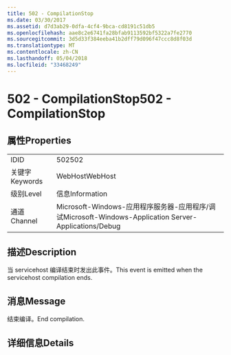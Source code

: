 ```yaml
---
title: 502 - CompilationStop
ms.date: 03/30/2017
ms.assetid: d7d3ab29-0dfa-4cf4-9bca-cd8191c51db5
ms.openlocfilehash: aae8c2e6741fa28bfab9113592bf5322a7fe2770
ms.sourcegitcommit: 3d5d33f384eeba41b2dff79d096f47ccc8d8f03d
ms.translationtype: MT
ms.contentlocale: zh-CN
ms.lasthandoff: 05/04/2018
ms.locfileid: "33468249"
---
```

# <a name="502---compilationstop"></a><span data-ttu-id="4e2c9-102">502 - CompilationStop</span><span class="sxs-lookup"><span data-stu-id="4e2c9-102">502 - CompilationStop</span></span>
## <a name="properties"></a><span data-ttu-id="4e2c9-103">属性</span><span class="sxs-lookup"><span data-stu-id="4e2c9-103">Properties</span></span>  
  
|||  
|-|-|  
|<span data-ttu-id="4e2c9-104">ID</span><span class="sxs-lookup"><span data-stu-id="4e2c9-104">ID</span></span>|<span data-ttu-id="4e2c9-105">502</span><span class="sxs-lookup"><span data-stu-id="4e2c9-105">502</span></span>|  
|<span data-ttu-id="4e2c9-106">关键字</span><span class="sxs-lookup"><span data-stu-id="4e2c9-106">Keywords</span></span>|<span data-ttu-id="4e2c9-107">WebHost</span><span class="sxs-lookup"><span data-stu-id="4e2c9-107">WebHost</span></span>|  
|<span data-ttu-id="4e2c9-108">级别</span><span class="sxs-lookup"><span data-stu-id="4e2c9-108">Level</span></span>|<span data-ttu-id="4e2c9-109">信息</span><span class="sxs-lookup"><span data-stu-id="4e2c9-109">Information</span></span>|  
|<span data-ttu-id="4e2c9-110">通道</span><span class="sxs-lookup"><span data-stu-id="4e2c9-110">Channel</span></span>|<span data-ttu-id="4e2c9-111">Microsoft-Windows-应用程序服务器-应用程序/调试</span><span class="sxs-lookup"><span data-stu-id="4e2c9-111">Microsoft-Windows-Application Server-Applications/Debug</span></span>|  
  
## <a name="description"></a><span data-ttu-id="4e2c9-112">描述</span><span class="sxs-lookup"><span data-stu-id="4e2c9-112">Description</span></span>  
 <span data-ttu-id="4e2c9-113">当 servicehost 编译结束时发出此事件。</span><span class="sxs-lookup"><span data-stu-id="4e2c9-113">This event is emitted when the servicehost compilation ends.</span></span>  
  
## <a name="message"></a><span data-ttu-id="4e2c9-114">消息</span><span class="sxs-lookup"><span data-stu-id="4e2c9-114">Message</span></span>  
 <span data-ttu-id="4e2c9-115">结束编译。</span><span class="sxs-lookup"><span data-stu-id="4e2c9-115">End compilation.</span></span>  
  
## <a name="details"></a><span data-ttu-id="4e2c9-116">详细信息</span><span class="sxs-lookup"><span data-stu-id="4e2c9-116">Details</span></span>
